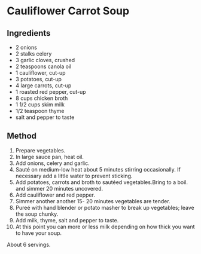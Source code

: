# Cauliflower Carrot Soup

## Ingredients

* 2 onions
* 2 stalks celery
* 3 garlic cloves, crushed
* 2 teaspoons canola oil
* 1 cauliflower, cut-up
* 3 potatoes, cut-up
* 4 large carrots, cut-up
* 1 roasted red pepper, cut-up
* 8 cups chicken broth
* 1 1/2 cups skim milk
* 1/2 teaspoon thyme
* salt and pepper to taste

## Method

1. Prepare vegetables.
1. In large sauce pan, heat oil.
1. Add onions, celery and garlic.
1. Sauté on medium-low heat about 5 minutes stirring occasionally. If necessary add a little water to prevent sticking.
1. Add potatoes, carrots and broth to sautéed vegetables.Bring to a boil. and simmer 20 minutes uncovered.
1. Add cauliflower and red pepper.
1. Simmer another another 15- 20 minutes vegetables are tender.
1. Pureé with hand blender or potato masher to break up vegetables; leave the soup chunky.
1. Add milk, thyme, salt and pepper to taste.
1. At this point you can more or less milk depending on how thick you want to have your soup.

About 6 servings.
